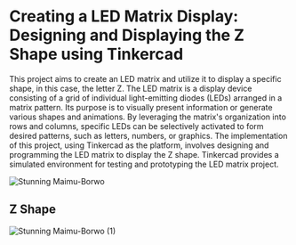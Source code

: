 # Creating a LED Matrix Display: Designing and Displaying the Z Shape using Tinkercad
This project aims to create an LED matrix and utilize it to display a specific shape, in this case, the letter Z. The LED matrix is a display device consisting of a grid of individual light-emitting diodes (LEDs) arranged in a matrix pattern. Its purpose is to visually present information or generate various shapes and animations. By leveraging the matrix's organization into rows and columns, specific LEDs can be selectively activated to form desired patterns, such as letters, numbers, or graphics. The implementation of this project, using Tinkercad as the platform, involves designing and programming the LED matrix to display the Z shape. Tinkercad provides a simulated environment for testing and prototyping the LED matrix project.



![Stunning Maimu-Borwo](https://github.com/Zahrah794/Led_Matrix/assets/139267881/c29fd188-526b-4515-b952-305302e7ee8c)



## Z Shape

![Stunning Maimu-Borwo (1)](https://github.com/Zahrah794/Led_Matrix/assets/139267881/11422cae-e29a-449b-83e1-27f573c55f60)

